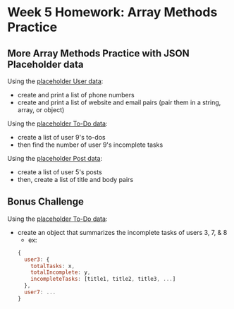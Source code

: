 # Week 5 Homework: Array Methods Practice

## More Array Methods Practice with JSON Placeholder data
Using the [placeholder User data](https://jsonplaceholder.typicode.com/users):
 - create and print a list of phone numbers
 - create and print a list of website and email pairs (pair them in a string, array, or object)

Using the [placeholder To-Do data](https://jsonplaceholder.typicode.com/todos):
 - create a list of user 9's to-dos
 - then find the number of user 9's incomplete tasks

Using the [placeholder Post data](https://jsonplaceholder.typicode.com/posts):
 - create a list of user 5's posts
 - then, create a list of title and body pairs

## Bonus Challenge
Using the [placeholder To-Do data](https://jsonplaceholder.typicode.com/todos):
 - create an object that summarizes the incomplete tasks of users 3, 7, & 8
    - ex:
    ```javascript
    {
      user3: {
        totalTasks: x,
        totalIncomplete: y,
        incompleteTasks: [title1, title2, title3, ...]
      },
      user7: ...
    }
    ```
